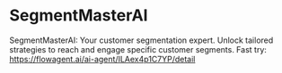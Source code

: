 # SegmentMasterAI
SegmentMasterAI: Your customer segmentation expert. Unlock tailored strategies to reach and engage specific customer segments.
Fast try: https://flowagent.ai/ai-agent/ILAex4p1C7YP/detail
